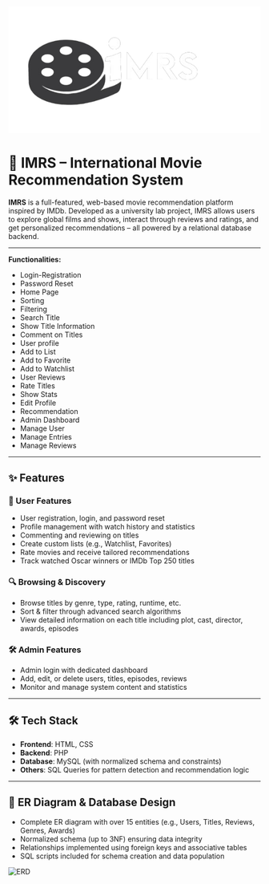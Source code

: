 <p align="center"><img src="Illustrations/imrs.png"></p>

# 🎥 IMRS – International Movie Recommendation System

**IMRS** is a full-featured, web-based movie recommendation platform inspired by IMDb. Developed as a university lab project, IMRS allows users to explore global films and shows, interact through reviews and ratings, and get personalized recommendations – all powered by a relational database backend.

---

<b>Functionalities:</b>

- Login-Registration
- Password Reset
- Home Page
- Sorting
- Filtering
- Search Title
- Show Title Information
- Comment on Titles
- User profile
- Add to List
- Add to Favorite
- Add to Watchlist
- User Reviews
- Rate Titles
- Show Stats
- Edit Profile
- Recommendation
- Admin Dashboard
- Manage User
- Manage Entries
- Manage Reviews

---

## ✨ Features

### 👥 User Features
- User registration, login, and password reset
- Profile management with watch history and statistics
- Commenting and reviewing on titles
- Create custom lists (e.g., Watchlist, Favorites)
- Rate movies and receive tailored recommendations
- Track watched Oscar winners or IMDb Top 250 titles

### 🔍 Browsing & Discovery
- Browse titles by genre, type, rating, runtime, etc.
- Sort & filter through advanced search algorithms
- View detailed information on each title including plot, cast, director, awards, episodes

### 🛠 Admin Features
- Admin login with dedicated dashboard
- Add, edit, or delete users, titles, episodes, reviews
- Monitor and manage system content and statistics

---

## 🛠 Tech Stack

- **Frontend**: HTML, CSS
- **Backend**: PHP
- **Database**: MySQL (with normalized schema and constraints)
- **Others**: SQL Queries for pattern detection and recommendation logic

---

## 🧩 ER Diagram & Database Design

- Complete ER diagram with over 15 entities (e.g., Users, Titles, Reviews, Genres, Awards)
- Normalized schema (up to 3NF) ensuring data integrity
- Relationships implemented using foreign keys and associative tables
- SQL scripts included for schema creation and data population

![ERD](https://github.com/user-attachments/assets/52dcfd3f-3e8a-44ad-b4c5-b911de8f5722)

